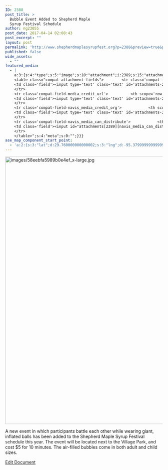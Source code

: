 ```yaml
---
ID: 2388
post_title: >
  Bubble Event Added to Shepherd Maple
  Syrup Festival Schedule
author: ng23055
post_date: 2017-04-14 02:08:43
post_excerpt: ""
layout: post
permalink: 'http://www.shepherdmaplesyrupfest.org?p=2388&preview=true&preview_id=2388'
published: false
wide_assets:
  - ""
featured_media:
  - |
    a:3:{s:4:"type";s:5:"image";s:10:"attachment";i:2389;s:15:"attachment_data";a:33:{s:2:"id";i:2389;s:5:"title";s:31:"images58eebfa5989b0e4ef_x-large";s:8:"filename";s:37:"images2F58eebfa5989b0e4ef_x-large.jpg";s:3:"url";s:102:"http://www.shepherdmaplesyrupfest.org/wp-content/uploads/2017/04/images2F58eebfa5989b0e4ef_x-large.jpg";s:4:"link";s:57:"http://www.shepherdmaplesyrupfest.org/?attachment_id=2389";s:3:"alt";s:0:"";s:6:"author";s:1:"1";s:11:"description";s:0:"";s:7:"caption";s:0:"";s:4:"name";s:31:"images58eebfa5989b0e4ef_x-large";s:6:"status";s:7:"inherit";s:10:"uploadedTo";i:2388;s:4:"date";i:1492134660000;s:8:"modified";i:1492134662000;s:9:"menuOrder";i:0;s:4:"mime";s:10:"image/jpeg";s:4:"type";s:5:"image";s:7:"subtype";s:4:"jpeg";s:4:"icon";s:74:"http://www.shepherdmaplesyrupfest.org/wp-includes/images/media/default.png";s:13:"dateFormatted";s:14:"April 14, 2017";s:6:"nonces";a:3:{s:6:"update";s:10:"065932c661";s:6:"delete";s:10:"aea52b79bb";s:4:"edit";s:10:"ebf7643143";}s:8:"editLink";s:77:"http://www.shepherdmaplesyrupfest.org/wp-admin/post.php?post=2389&action=edit";s:4:"meta";b:0;s:10:"authorName";s:7:"ng23055";s:14:"uploadedToLink";s:77:"http://www.shepherdmaplesyrupfest.org/wp-admin/post.php?post=2388&action=edit";s:15:"uploadedToTitle";s:60:"Bubble Event Added to Shepherd Maple Syrup Festival Schedule";s:15:"filesizeInBytes";i:45651;s:21:"filesizeHumanReadable";s:5:"45 KB";s:6:"height";i:640;s:5:"width";i:724;s:11:"orientation";s:9:"landscape";s:5:"sizes";a:3:{s:9:"thumbnail";a:4:{s:6:"height";i:140;s:5:"width";i:140;s:3:"url";s:110:"http://www.shepherdmaplesyrupfest.org/wp-content/uploads/2017/04/images2F58eebfa5989b0e4ef_x-large-140x140.jpg";s:11:"orientation";s:9:"landscape";}s:6:"medium";a:4:{s:6:"height";i:297;s:5:"width";i:336;s:3:"url";s:110:"http://www.shepherdmaplesyrupfest.org/wp-content/uploads/2017/04/images2F58eebfa5989b0e4ef_x-large-336x297.jpg";s:11:"orientation";s:9:"landscape";}s:4:"full";a:4:{s:3:"url";s:102:"http://www.shepherdmaplesyrupfest.org/wp-content/uploads/2017/04/images2F58eebfa5989b0e4ef_x-large.jpg";s:6:"height";i:640;s:5:"width";i:724;s:11:"orientation";s:9:"landscape";}}s:6:"compat";a:2:{s:4:"item";s:1723:"<input type="hidden" name="attachments[2389][menu_order]" value="0" /><p class="media-types media-types-required-info">Required fields are marked <span class="required">*</span></p>
    <table class="compat-attachment-fields">		<tr class='compat-field-media_credit'>			<th scope='row' class='label'><label for='attachments-2389-media_credit'><span class='alignleft'>Credit</span><br class='clear' /></label></th>
    <td class='field'><input type='text' class='text' id='attachments-2389-media_credit' name='attachments[2389][media_credit]' value=''  /></td>
    </tr>
    <tr class='compat-field-media_credit_url'>			<th scope='row' class='label'><label for='attachments-2389-media_credit_url'><span class='alignleft'>Credit URL</span><br class='clear' /></label></th>
    <td class='field'><input type='text' class='text' id='attachments-2389-media_credit_url' name='attachments[2389][media_credit_url]' value=''  /></td>
    </tr>
    <tr class='compat-field-navis_media_credit_org'>			<th scope='row' class='label'><label for='attachments-2389-navis_media_credit_org'><span class='alignleft'>Organization</span><br class='clear' /></label></th>
    <td class='field'><input type='text' class='text' id='attachments-2389-navis_media_credit_org' name='attachments[2389][navis_media_credit_org]' value=''  /></td>
    </tr>
    <tr class='compat-field-navis_media_can_distribute'>			<th scope='row' class='label'><label for='attachments-2389-navis_media_can_distribute'><span class='alignleft'>Can<br />distribute?</span><br class='clear' /></label></th>
    <td class='field'><input id="attachments[2389][navis_media_can_distribute]" name="attachments[2389][navis_media_can_distribute]" type="checkbox" value="1"  /></td>
    </tr>
    </table>";s:4:"meta";s:0:"";}}}
ase_map_component_start_point:
  - 'a:2:{s:3:"lat";d:29.760000000000002;s:3:"lng";d:-95.379999999999995;}'
---
```

<p><img src="http://www.shepherdmaplesyrupfest.org/wp-content/uploads/2017/04/images2F58eebfa5989b0e4ef_x-large.jpg" width="965" height="853" alt="images/58eebfa5989b0e4ef_x-large.jpg" title="null"></p>
<p>A new event in which participants battle each other while wearing giant, inflated balls has been added to the Shepherd Maple Syrup Festival schedule this year. The event will be located next to the Village Park, and cost $5 for 10 minutes. The air-filled bubbles come in both adult and child sizes.</p>
<p><a href="https://docs.google.com/document/d/1x5k_BIJywcn5JV_TnsNXw02BnTQfWBsBaFhmI3nAOKs/edit?usp=sharing">Edit Document</a></p>